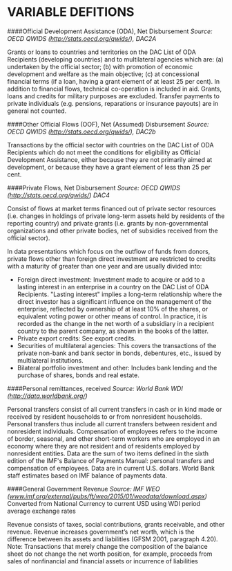 VARIABLE DEFITIONS
===

####Official Development Assistance (ODA), Net Disbursement
*Source: OECD QWIDS (http://stats.oecd.org/qwids/), DAC2A*	

Grants or loans to countries and territories on the DAC List of ODA Recipients (developing countries) and to multilateral agencies which are: (a) undertaken by the official sector; (b) with promotion of economic development and welfare as the main objective; (c) at concessional financial terms (if a loan, having a grant element of at least 25 per cent). In addition to financial flows, technical co-operation is included in aid. Grants, loans and credits for military purposes are excluded. Transfer payments to private individuals (e.g. pensions, reparations or insurance payouts) are in general not counted. 

####Other Official Flows (OOF), Net (Assumed) Disbursement
*Source: OECD QWIDS (http://stats.oecd.org/qwids/), DAC2b*

Transactions by the official sector with countries on the DAC List of ODA Recipients which do not meet the conditions for eligibility as Official Development Assistance, either because they are not primarily aimed at development, or because they have a grant element of less than 25 per cent. 

####Private Flows, Net Disbursement
*Source: OECD QWIDS (http://stats.oecd.org/qwids/) DAC4*

Consist of flows at market terms financed out of private sector resources (i.e. changes in holdings of private long-term assets held by residents of the reporting country) and private grants (i.e. grants by non-governmental organizations and other private bodies, net of subsidies received from the official sector).

In data presentations which focus on the outflow of funds from donors, private flows other than foreign direct investment are restricted to credits with a maturity of greater than one year and are usually divided into:
- Foreign direct investment: Investment made to acquire or add to a lasting interest in an enterprise in a country on the DAC List of ODA Recipients. "Lasting interest" implies a long-term relationship where the direct investor has a significant influence on the management of the enterprise, reflected by ownership of at least 10% of the shares, or equivalent voting power or other means of control. In practice, it is recorded as the change in the net worth of a subsidiary in a recipient country to the parent company, as shown in the books of the latter.
- Private export credits: See export credits.
- Securities of multilateral agencies: This covers the transactions of the private non-bank and bank sector in bonds, debentures, etc., issued by multilateral institutions.
- Bilateral portfolio investment and other: Includes bank lending and the purchase of shares, bonds and real estate.

####Personal remittances, received
*Source: World Bank WDI (http://data.worldbank.org/)*

Personal transfers consist of all current transfers in cash or in kind made or received by resident households to or from nonresident households. Personal transfers thus include all current transfers between resident and nonresident individuals. Compensation of employees refers to the income of border, seasonal, and other short-term workers who are employed in an economy where they are not resident and of residents employed by nonresident entities. Data are the sum of two items defined in the sixth edition of the IMF's Balance of Payments Manual: personal transfers and compensation of employees. Data are in current U.S. dollars. World Bank staff estimates based on IMF balance of payments data.

####General Government Revenue
*Source: IMF WEO (www.imf.org/external/pubs/ft/weo/2015/01/weodata/download.aspx)*
Converted from National Currency to current USD using WDI period average exchange rates

Revenue consists of taxes, social contributions, grants receivable, and other revenue. Revenue increases government’s net worth, which is the difference between its assets and liabilities (GFSM 2001, paragraph 4.20). Note: Transactions that merely change the composition of the balance sheet do not change the net worth position, for example, proceeds from sales of nonfinancial and financial assets or incurrence of liabilities
